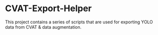 # CVAT-Export-Helper
This project contains a series of scripts that are used for exporting YOLO data from CVAT &amp; data augmentation. 
